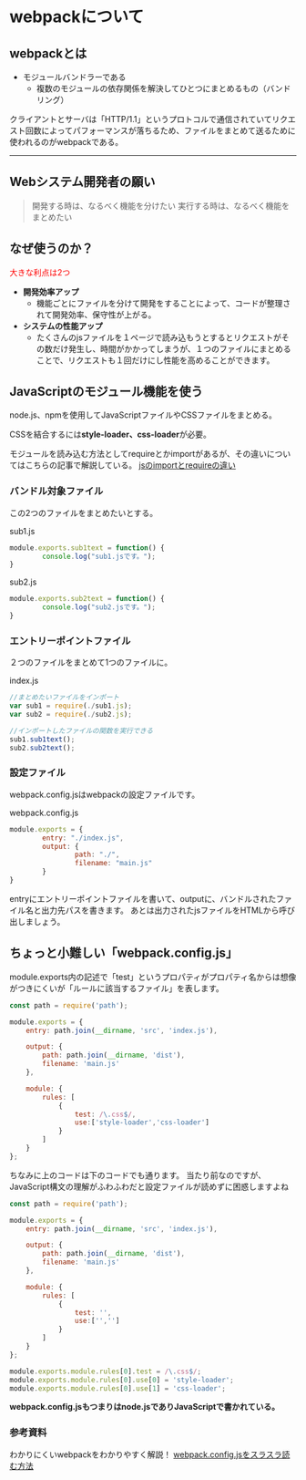 # webpackについて

## webpackとは

- モジュールバンドラーである
  - 複数のモジュールの依存関係を解決してひとつにまとめるもの（バンドリング）

クライアントとサーバは「HTTP/1.1」というプロトコルで通信されていてリクエスト回数によってパフォーマンスが落ちるため、ファイルをまとめて送るために使われるのがwebpackである。

***

## Webシステム開発者の願い

>開発する時は、なるべく機能を分けたい
>実行する時は、なるべく機能をまとめたい

## なぜ使うのか？

<font color="red">大きな利点は2つ</font>

- **開発効率アップ**
  - 機能ごとにファイルを分けて開発をすることによって、コードが整理されて開発効率、保守性が上がる。
- **システムの性能アップ**
  - たくさんのjsファイルを１ページで読み込もうとするとリクエストがその数だけ発生し、時間がかかってしまうが、１つのファイルにまとめることで、リクエストも１回だけにし性能を高めることができます。

## JavaScriptのモジュール機能を使う

node.js、npmを使用してJavaScriptファイルやCSSファイルをまとめる。

CSSを結合するには**style-loader、css-loader**が必要。

モジュールを読み込む方法としてrequireとかimportがあるが、その違いについてはこちらの記事で解説している。
[jsのimportとrequireの違い](https://qiita.com/minato-naka/items/39ecc285d1e37226a283)

### バンドル対象ファイル

この2つのファイルをまとめたいとする。

sub1.js

```js
module.exports.sub1text = function() {
        console.log("sub1.jsです。");
}
```

sub2.js

```js
module.exports.sub2text = function() {
        console.log("sub2.jsです。");
}
```

### エントリーポイントファイル

２つのファイルをまとめて1つのファイルに。

index.js

```js
//まとめたいファイルをインポート
var sub1 = require(./sub1.js);
var sub2 = require(./sub2.js);

//インポートしたファイルの関数を実行できる
sub1.sub1text();
sub2.sub2text();
```

### 設定ファイル

webpack.config.jsはwebpackの設定ファイルです。

webpack.config.js

```js
module.exports = {
        entry: "./index.js",
        output: {
                path: "./",
                filename: "main.js"
        }
}
```

entryにエントリーポイントファイルを書いて、outputに、バンドルされたファイル名と出力先パスを書きます。
あとは出力されたjsファイルをHTMLから呼び出しましょう。

## ちょっと小難しい「webpack.config.js」

module.exports内の記述で「test」というプロパティがプロパティ名からは想像がつきにくいが「ルールに該当するファイル」を表します。

```js
const path = require('path');

module.exports = {
    entry: path.join(__dirname, 'src', 'index.js'),

    output: {
        path: path.join(__dirname, 'dist'),
        filename: 'main.js'
    },

    module: {
        rules: [
            {
                test: /\.css$/,
                use:['style-loader','css-loader']
            }
        ]
    }
};
```

ちなみに上のコードは下のコードでも通ります。
当たり前なのですが、JavaScript構文の理解がふわふわだと設定ファイルが読めずに困惑しますよね

```js
const path = require('path');

module.exports = {
    entry: path.join(__dirname, 'src', 'index.js'),

    output: {
        path: path.join(__dirname, 'dist'),
        filename: 'main.js'
    },

    module: {
        rules: [
            {
                test: '',
                use:['','']
            }
        ]
    }
};

module.exports.module.rules[0].test = /\.css$/;
module.exports.module.rules[0].use[0] = 'style-loader';
module.exports.module.rules[0].use[1] = 'css-loader';
```

**webpack.config.jsもつまりはnode.jsでありJavaScriptで書かれている。**

### 参考資料

わかりにくいwebpackをわかりやすく解説！
[webpack.config.jsをスラスラ読む方法](https://youtu.be/gdQx7bnQCrs)